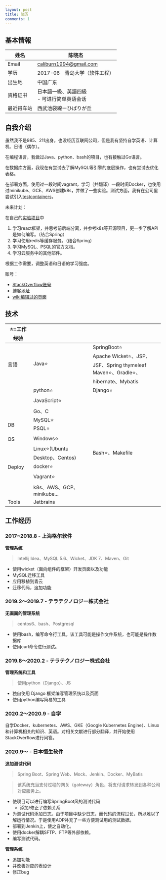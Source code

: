 ```yaml
---
layout: post
title: 简历
comments: 1
---
```




## 基本情報

| 姓名       | 陈晓杰                                         |
| ---------- | ---------------------------------------------- |
| Email      | caliburn1994@gmail.com                         |
| 学历       | 2017-06　青岛大学（软件工程）                  |
| 出生地     | 中国广东                                       |
| 资格证书   | 日本語一級、英語四級<br />- 可进行简单英语会话 |
| 最近得车站 | 西武池袋線ーひばりが丘                         |

## 自我介绍

虽然我不是985、211出身，也没经历互联网公司，但是我有坚持自学英语、计算机、日语（偶尔）。

在编程语言，我做过Java、python、bash的项目，也有接触过Go语言。

在数据库方面，我现在有尝试去了解MySQL等引擎的底层操作，也有尝试去优化表格。

在部署方面，使用过一段时间vagrant，学习（并翻译）一段时间Docker，也使用过minikube、GCE、AWS创建k8s，并做了一些实验。测试方面，我有在公司里尝试引入[testcontainers](https://www.testcontainers.org/)，



未来计划：

在自己的[实验项目](https://github.com/caliburn1994/SpringBootNote)中

1. 学习react框架，并思考前后端分离，并参考k8s等开源项目，更一步了解API是如何编写。（结合Spring）
2. 学习使用redis等缓存服务。（结合Spring）
3. 学习MySQL、PSQL的官方文档。
4. 学习云服务中的其他部件。

根据工作需要，调整英语和日语的学习强度。



账号：

- [StackOverflow账号](https://stackoverflow.com/users/4883754/kyakya)
- [博客地址](https://kyakya.icu/tags)
- [wiki编辑过的页面](https://xtools.wmflabs.org/ec/zh.wikipedia/%E4%B9%9D%E5%8D%83%E9%B8%A6?uselang=zh-cn)

## 技术

| ⭐=工作经验 |                                |                                                              |
| ---------- | ------------------------------ | ------------------------------------------------------------ |
| 言語       | Java⭐                          | SpringBoot⭐<br />Apache Wicket⭐、JSP、JSF、Spring thymeleaf<br />Maven⭐、Gradle⭐、hibernate、Mybatis |
|            | python⭐                        | Django⭐                                                      |
|            | JavaScript⭐                    |                                                              |
|            | Go、C                          |                                                              |
| DB         | MySQL⭐<br />PSQL⭐              |                                                              |
| OS         | Windows⭐                       |                                                              |
|            | Linux⭐(Ubuntu Desktop、Centos) | Bash⭐、Makefile                                              |
| Deploy     | docker⭐                        |                                                              |
|            | Vagrant⭐                       |                                                              |
|            | k8s、AWS、GCP、minikube...     |                                                              |
| Tools      | Jetbrains                      |                                                              |

## 工作经历

### 2017~2018.8 - 上海格尔软件

**管理系统**

> Intellij Idea、MySQL 5.6、Wicket、JDK 7、Maven、Git

- 使用wicket（面向组件的框架）开发页面以及功能
- MySQL迁移工具
- 应用移植到青云
- 迁移代码，追加功能

### 2019.2～2019.7 - テラテクノロジー株式会社

**无画面的管理系统**

> centos6、bash、Postgresql

- 使用bash，编写命令行工具。该工具可能是操作文件系统，也可能是操作数据库
- 使用curl命令进行测试。

### 2019.8～2020.2 - テラテクノロジー株式会社

**管理系统和工具**

> 使用python（Django）、JS

- 独自使用 Django 框架编写管理系统以及页面
- 使用python编写简易的工具

### 2020.2～2020.9 - 自学

自学Docker、kubernetes、AWS、GKE（Google Kubernetes Engine）、Linux和计算机相关的知识、英语。对相关文献进行部分翻译，并开始使用StackOverflow进行问答。

### 2020.9～ - 日本恒生软件

**追加测试代码**

> Spring Boot、Spring Web、Mock、Jenkin、Docker、MyBatis

> 该系统充当支付过程的网关（gateway）角色，将支付请求转发到各种公司对应服务上。

- 使项目可以进行编写SpringBoot风的测试代码
  - 添加/修正了依赖关系
- 为测试代码添加日志。由于项目中缺少日志，而代码的流程过长，所以难以了解运行情况。于是使用AOP补充了一些方便测试用的测试数据。
- 部署到Jenkin上，使之自动化。
- 使用docker解耦SFTP、FTP等外部依赖。
- 编写测试代码。

**管理系统**

- 追加功能
- 并改善对应的表设计
- 修正bug





